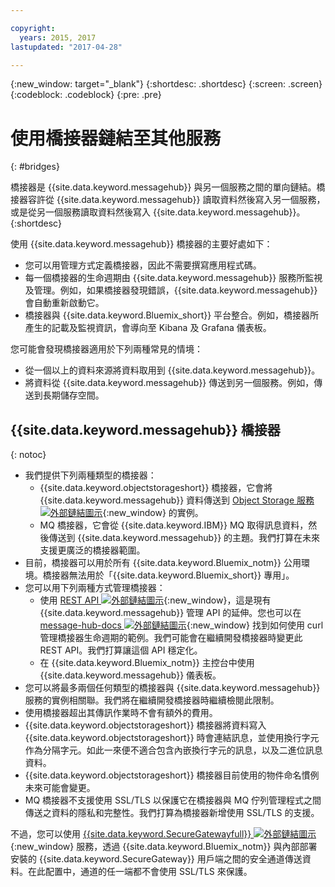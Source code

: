 ```yaml
---

copyright:
  years: 2015, 2017
lastupdated: "2017-04-28"

---
```


{:new_window: target="_blank"}
{:shortdesc: .shortdesc}
{:screen: .screen}
{:codeblock: .codeblock}
{:pre: .pre}

# 使用橋接器鏈結至其他服務
{: #bridges}

橋接器是 {{site.data.keyword.messagehub}} 與另一個服務之間的單向鏈結。橋接器容許從
{{site.data.keyword.messagehub}} 讀取資料然後寫入另一個服務，或是從另一個服務讀取資料然後寫入 {{site.data.keyword.messagehub}}。
{:shortdesc}

使用 {{site.data.keyword.messagehub}} 橋接器的主要好處如下：  

* 您可以用管理方式定義橋接器，因此不需要撰寫應用程式碼。
* 每一個橋接器的生命週期由 {{site.data.keyword.messagehub}} 服務所監視及管理。例如，如果橋接器發現錯誤，{{site.data.keyword.messagehub}} 會自動重新啟動它。
* 橋接器與 {{site.data.keyword.Bluemix_short}} 平台整合。例如，橋接器所產生的記載及監視資訊，會導向至 Kibana 及 Grafana 儀表板。

您可能會發現橋接器適用於下列兩種常見的情境：

* 從一個以上的資料來源將資料取用到 {{site.data.keyword.messagehub}}。
* 將資料從 {{site.data.keyword.messagehub}} 傳送到另一個服務。例如，傳送到長期儲存空間。

## {{site.data.keyword.messagehub}} 橋接器
{: notoc}

* 我們提供下列兩種類型的橋接器： 
  - {{site.data.keyword.objectstorageshort}} 橋接器，它會將 {{site.data.keyword.messagehub}} 資料傳送到 [Object Storage 服務 ![外部鏈結圖示](../../icons/launch-glyph.svg "外部鏈結圖示")](/docs/services/ObjectStorage/index.html){:new_window} 的實例。
  - MQ 橋接器，它會從 {{site.data.keyword.IBM}} MQ 取得訊息資料，然後傳送到 {{site.data.keyword.messagehub}} 的主題。我們打算在未來支援更廣泛的橋接器範圍。
* 目前，橋接器可以用於所有 {{site.data.keyword.Bluemix_notm}} 公用環境。橋接器無法用於「{{site.data.keyword.Bluemix_short}} 專用」。
* 您可以用下列兩種方式管理橋接器：
  - 使用 [REST API ![外部鏈結圖示](../../icons/launch-glyph.svg "外部鏈結圖示")](https://github.com/ibm-messaging/message-hub-docs){:new_window}，這是現有 {{site.data.keyword.messagehub}} 管理 API 的延伸。您也可以在 [message-hub-docs ![外部鏈結圖示](../../icons/launch-glyph.svg "外部鏈結圖示")](https://github.com/ibm-messaging/message-hub-docs){:new_window} 找到如何使用 curl 管理橋接器生命週期的範例。我們可能會在繼續開發橋接器時變更此 REST API。我們打算讓這個 API 穩定化。
  - 在 {{site.data.keyword.Bluemix_notm}} 主控台中使用 {{site.data.keyword.messagehub}} 儀表板。
* 您可以將最多兩個任何類型的橋接器與 {{site.data.keyword.messagehub}} 服務的實例相關聯。我們將在繼續開發橋接器時繼續檢閱此限制。
* 使用橋接器超出其傳訊作業時不會有額外的費用。
* {{site.data.keyword.objectstorageshort}} 橋接器將資料寫入 {{site.data.keyword.objectstorageshort}} 時會連結訊息，並使用換行字元作為分隔字元。如此一來便不適合包含內嵌換行字元的訊息，以及二進位訊息資料。
* {{site.data.keyword.objectstorageshort}} 橋接器目前使用的物件命名慣例未來可能會變更。
* MQ 橋接器不支援使用 SSL/TLS 以保護它在橋接器與 MQ 佇列管理程式之間傳送之資料的隱私和完整性。我們打算為橋接器新增使用 SSL/TLS 的支援。 

不過，您可以使用 [{{site.data.keyword.SecureGatewayfull}} ![外部鏈結圖示](../../icons/launch-glyph.svg "外部鏈結圖示")](/docs/services/SecureGateway/secure_gateway.html){:new_window}
服務，透過 {{site.data.keyword.Bluemix_notm}} 與內部部署安裝的 {{site.data.keyword.SecureGateway}} 用戶端之間的安全通道傳送資料。在此配置中，通道的任一端都不會使用
SSL/TLS 來保護。
